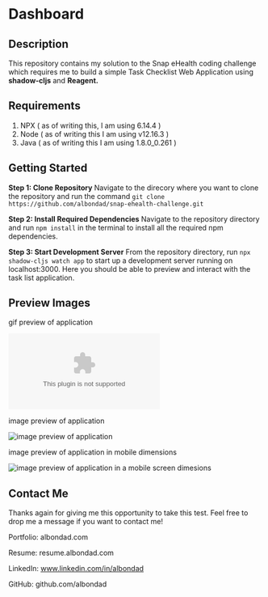 # Dashboard

## Description
This repository contains my solution to the Snap eHealth coding challenge which requires me to build a simple Task Checklist Web Application using **shadow-cljs** and **Reagent.**

## Requirements
1. NPX ( as of writing this, I am using 6.14.4 )
2. Node ( as of writing this I am using v12.16.3 )
3. Java ( as of writing this I am using 1.8.0_0.261 )

## Getting Started
**Step 1:  Clone Repository**
Navigate to the direcory where you want to clone the repository and run the command `git clone https://github.com/albondad/snap-ehealth-challenge.git`

**Step 2:  Install Required Dependencies**
Navigate to the repository directory and run `npm install` in the terminal to install all the required npm dependencies.

**Step 3: Start Development Server**
From the repository directory, run `npx shadow-cljs watch app` to start up a development server running on localhost:3000. Here you should be able to preview and interact with the task list application.

## Preview Images
gif preview of application

![gif preview of application](https://i.imgur.com/HBWLN0z.gif%22%20title=%22source:%20imgur.com)

image preview of application

![image preview of application](https://i.imgur.com/EmWb2Hz.png)

image preview of application in mobile dimensions

![image preview of application in a mobile screen dimesions](https://i.imgur.com/TqDkMKX.png)

## Contact Me
Thanks again for giving me this opportunity to take this test. Feel free to drop me a message if you want to contact me!

Portfolio: albondad.com

Resume: resume.albondad.com

LinkedIn: www.linkedin.com/in/albondad

GitHub: github.com/albondad




	